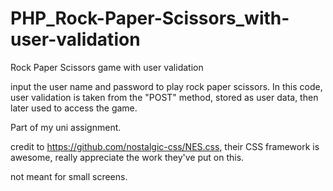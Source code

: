 # PHP_Rock-Paper-Scissors_with-user-validation
Rock Paper Scissors game with user validation


input the user name and password to play rock paper scissors.
In this code, user validation is taken from the "POST" method, stored as user data, then later used to access the game.


Part of my uni assignment. 

credit to https://github.com/nostalgic-css/NES.css, their CSS framework is awesome, really appreciate the work they've put on this.

not meant for small screens.
